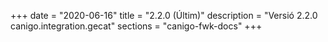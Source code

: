 +++
date        = "2020-06-16"
title       = "2.2.0 (Últim)"
description = "Versió 2.2.0 canigo.integration.gecat"
sections    = "canigo-fwk-docs"
+++
